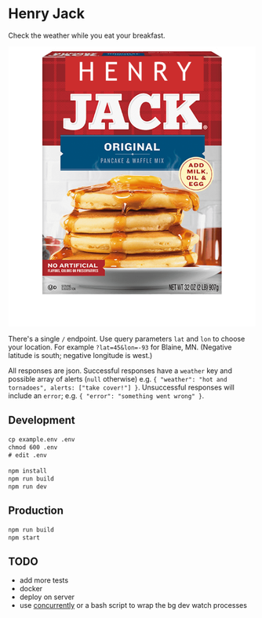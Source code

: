 # Henry Jack

Check the weather while you eat your breakfast.

![logo](logo.png)

There's a single `/` endpoint.
Use query parameters `lat` and `lon` to choose your location.
For example `?lat=45&lon=-93` for Blaine, MN.
(Negative latitude is south; negative longitude is west.)

All responses are json. Successful responses have a `weather` key
and possible array of alerts (`null` otherwise)
e.g. `{ "weather": "hot and tornadoes", alerts: ["take cover!"] }`.
Unsuccessful responses will include an `error`;
e.g. `{ "error": "something went wrong" }`.

## Development

    cp example.env .env
    chmod 600 .env
    # edit .env

    npm install
    npm run build
    npm run dev

## Production

    npm run build
    npm start

## TODO

- add more tests
- docker
- deploy on server
- use [concurrently](https://www.npmjs.com/package/concurrently)
  or a bash script to wrap the bg dev watch processes
